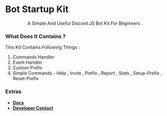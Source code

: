 # Bot Startup Kit

<p align="center">
    A Simple And Useful Discord.JS Bot Kit For Beginners .
</p>

###  What Does It Contains ?

This Kit Contains Following Things :

 1. Commands Handler
 2. Event Handler
 3. Custom Prefix
 4. Simple Commands - Help , Invite , Prefix , Report , Stats , Setup-Prefix , Reset-Prefix

###  Extras

 - **[Docs](https://docs.log-network.me/)**
 - **[Developer Contact](https://log-network.me/contact)**